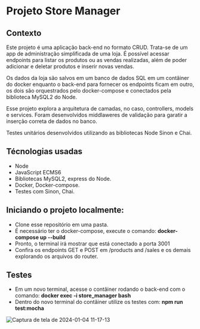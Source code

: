 # Projeto Store Manager

## Contexto

Este projeto é uma aplicação back-end no formato CRUD. Trata-se de um app de administração simplificada de uma loja. É possível acessar endpoints para listar os produtos ou as vendas realizadas, além de poder adicionar e deletar produtos e inserir novas vendas.

Os dados da loja são salvos em um banco de dados SQL em um contâiner do docker enquanto o back-end para fornecer os endpoints ficam em outro, os dois são orquestrados pelo docker-compose e conectados pela biblioteca MySQL2 do Node.

Esse projeto explora a arquitetura de camadas, no caso, controllers, models e services. Foram desenvolvidos middlaweres de validação para garatir a inserção correta de dados no banco.

Testes unitários desenvolvidos utilizando as bibliotecas Node Sinon e Chai.


## Técnologias usadas
- Node
- JavaScript ECMS6
- Bibliotecas MySQL2, express do Node.
- Docker, Docker-compose.
- Testes com Sinon, Chai.

## Iniciando o projeto localmente:

- Clone esse repositório em uma pasta.
- É necessário ter o docker-compose, execute o comando: **docker-compose up --build**
- Pronto, o terminal irá mostrar que está conectado a porta 3001
- Confira os endpoints GET e POST em /products and /sales e os demais explorando os arquivos do router.

## Testes
- Em um novo terminal, acesse o contâiner rodando o back-end com o comando: **docker exec -i store_manager bash**
- Dentro do novo terminal do contâiner utilize os testes com: **npm run test:mocha**

![Captura de tela de 2024-01-04 11-17-13](https://github.com/devItaloAraujo/project-store-manager/assets/45125829/8bc56054-6b17-4d3b-8d86-e4987ca2cafa)






